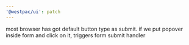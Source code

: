 ```yaml
---
'@westpac/ui': patch
---
```


most browser has got default button type as submit. if we put popover inside form and click on it, triggers form submit handler
